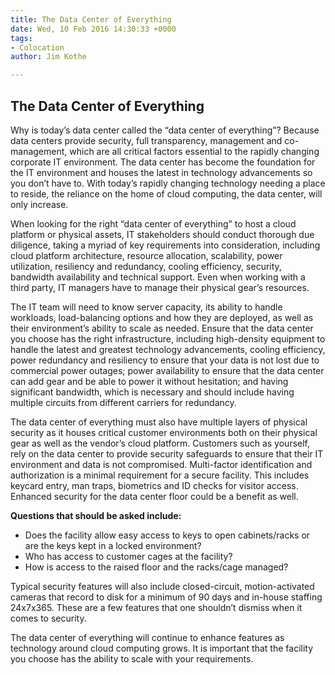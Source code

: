 ```yaml
---
title: The Data Center of Everything
date: Wed, 10 Feb 2016 14:30:33 +0000
tags:
- Colocation
author: Jim Kothe

---
```

## The Data Center of Everything

Why is today’s data center called the “data center of everything”? Because data centers provide security, full transparency, management and co-management, which are all critical factors essential to the rapidly changing corporate IT environment. The data center has become the foundation for the IT environment and houses the latest in technology advancements so you don’t have to. With today’s rapidly changing technology needing a place to reside, the reliance on the home of cloud computing, the data center, will only increase. 

When looking for the right “data center of everything” to host a cloud platform or physical assets, IT stakeholders should conduct thorough due diligence, taking a myriad of key requirements into consideration, including cloud platform architecture, resource allocation, scalability, power utilization, resiliency and redundancy, cooling efficiency, security, bandwidth availability and technical support. Even when working with a third party, IT managers have to manage their physical gear’s resources. 

The IT team will need to know server capacity, its ability to handle workloads, load-balancing options and how they are deployed, as well as their environment’s ability to scale as needed. Ensure that the data center you choose has the right infrastructure, including high-density equipment to handle the latest and greatest technology advancements, cooling efficiency, power redundancy and resiliency to ensure that your data is not lost due to commercial power outages; power availability to ensure that the data center can add gear and be able to power it without hesitation; and having significant bandwidth, which is necessary and should include having multiple circuits from different carriers for redundancy. 

The data center of everything must also have multiple layers of physical security as it houses critical customer environments both on their physical gear as well as the vendor’s cloud platform. Customers such as yourself, rely on the data center to provide security safeguards to ensure that their IT environment and data is not compromised. Multi-factor identification and authorization is a minimal requirement for a secure facility. This includes keycard entry, man traps, biometrics and ID checks for visitor access. Enhanced security for the data center floor could be a benefit as well. 

**Questions that should be asked include:** 

* Does the facility allow easy access to keys to open cabinets/racks or are the keys kept in a locked environment? 
* Who has access to customer cages at the facility? 
* How is access to the raised floor and the racks/cage managed? 

Typical security features will also include closed-circuit, motion-activated cameras that record to disk for a minimum of 90 days and in-house staffing 24x7x365. These are a few features that one shouldn’t dismiss when it comes to security. 

The data center of everything will continue to enhance features as technology around cloud computing grows. It is important that the facility you choose has the ability to scale with your requirements.